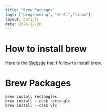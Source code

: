 ```yaml
---
title: "Brew Packages"
tags: ["programming", "shell","linux"]
layout: dafault
date: 2024-12-28
---
```


# How to install brew
Here is the [Website](https://docs.brew.sh/Installation) that I follow to install brew.

# Brew Packages

```
brew install rectangles
brew install --cask rectangle
brew install --cask vlc
```

